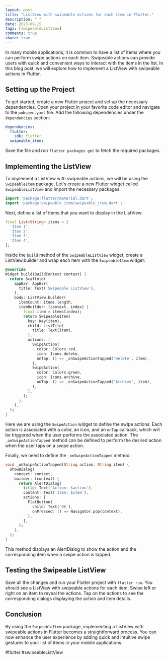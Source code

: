 ```yaml
---
layout: post
title: "ListView with swipeable actions for each item in Flutter."
description: " "
date: 2023-09-15
tags: [swipeableListView]
comments: true
share: true
---
```


In many mobile applications, it is common to have a list of items where you can perform swipe actions on each item. Swipeable actions can provide users with quick and convenient ways to interact with the items in the list. In this blog post, we will explore how to implement a ListView with swipeable actions in Flutter.

## Setting up the Project

To get started, create a new Flutter project and set up the necessary dependencies. Open your project in your favorite code editor and navigate to the `pubspec.yaml` file. Add the following dependencies under the `dependencies` section:

```yaml
dependencies:
  flutter:
    sdk: flutter
  swipeable_item:
```

Save the file and run `flutter packages get` to fetch the required packages.

## Implementing the ListView

To implement a ListView with swipeable actions, we will be using the `SwipeableItem` package. Let's create a new Flutter widget called `SwipeableListView` and import the necessary packages:

```dart
import 'package:flutter/material.dart';
import 'package:swipeable_item/swipeable_item.dart';
```

Next, define a list of items that you want to display in the ListView:

```dart
final List<String> items = [
  'Item 1',
  'Item 2',
  'Item 3',
  'Item 4',
];
```

Inside the `build` method of the `SwipeableListView` widget, create a ListView.builder and wrap each item with the `SwipeableItem` widget:

```dart
@override
Widget build(BuildContext context) {
  return Scaffold(
    appBar: AppBar(
      title: Text('Swipeable ListView'),
    ),
    body: ListView.builder(
      itemCount: items.length,
      itemBuilder: (context, index) {
        final item = items[index];
        return SwipeableItem(
          key: Key(item),
          child: ListTile(
            title: Text(item),
          ),
          actions: [
            SwipeAction(
              color: Colors.red,
              icon: Icons.delete,
              onTap: () => _onSwipeActionTapped('Delete', item),
            ),
            SwipeAction(
              color: Colors.green,
              icon: Icons.archive,
              onTap: () => _onSwipeActionTapped('Archive', item),
            ),
          ],
        );
      },
    ),
  );
}
```

Here we are using the `SwipeAction` widget to define the swipe actions. Each action is associated with a color, an icon, and an `onTap` callback, which will be triggered when the user performs the associated action. The `_onSwipeActionTapped` method can be defined to perform the desired action when the user taps on a swipe action.

Finally, we need to define the `_onSwipeActionTapped` method:

```dart
void _onSwipeActionTapped(String action, String item) {
  showDialog(
    context: context,
    builder: (context) {
      return AlertDialog(
        title: Text('Action: $action'),
        content: Text('Item: $item'),
        actions: [
          FlatButton(
            child: Text('OK'),
            onPressed: () => Navigator.pop(context),
          ),
        ],
      );
    },
  );
}
```

This method displays an AlertDialog to show the action and the corresponding item when a swipe action is tapped.

## Testing the Swipeable ListView
Save all the changes and run your Flutter project with `flutter run`. You should see a ListView with swipeable actions for each item. Swipe left or right on an item to reveal the actions. Tap on the actions to see the corresponding dialogs displaying the action and item details.

## Conclusion
By using the `SwipeableItem` package, implementing a ListView with swipeable actions in Flutter becomes a straightforward process. You can now enhance the user experience by adding quick and intuitive swipe gestures to your list of items in your mobile applications.

#flutter #swipeableListView
